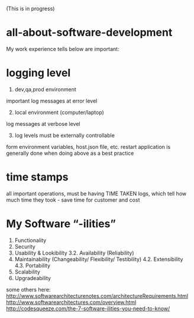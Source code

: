 (This is in progress)

# all-about-software-development

My work experience tells below are important:

# logging level

1. dev,qa,prod environment

  important log messages at error level

2. local environment (computer/laptop)

  log messages at verbose level
  
3. log levels must be externally controllable

  form environment variables, host.json file, etc.
  restart application is generally done when doing above as a best practice


# time stamps

  all important operations, must be having TIME TAKEN logs, which tell how much time they took - save time for customer and cost


# My Software “-ilities”

1. Functionality
2. Security
3. Usability & Lookibility
3.2. Availability (Reliability)
4. Maintainability (Changeability/ Flexibility/ Testibility)
4.2. Extensibility
4.3. Portability
6. Scalability
7. Upgradeability
  

some others here:
http://www.softwarearchitecturenotes.com/architectureRequirements.html
http://www.softwarearchitectures.com/overview.html
http://codesqueeze.com/the-7-software-ilities-you-need-to-know/

